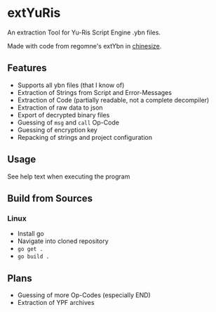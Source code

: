 # extYuRis
An extraction Tool for Yu-Ris Script Engine .ybn files.

Made with code from regomne's extYbn in [chinesize](https://github.com/regomne/chinesize).

## Features
- Supports all ybn files (that I know of)
- Extraction of Strings from Script and Error-Messages
- Extraction of Code (partially readable, not a complete decompiler)
- Extraction of raw data to json
- Export of decrypted binary files
- Guessing of `msg` and `call` Op-Code
- Guessing of encryption key
- Repacking of strings and project configuration

## Usage
See help text when executing the program

## Build from Sources
### Linux
- Install go
- Navigate into cloned repository
- `go get .`
- `go build .`

## Plans
- Guessing of more Op-Codes (especially END)
- Extraction of YPF archives
